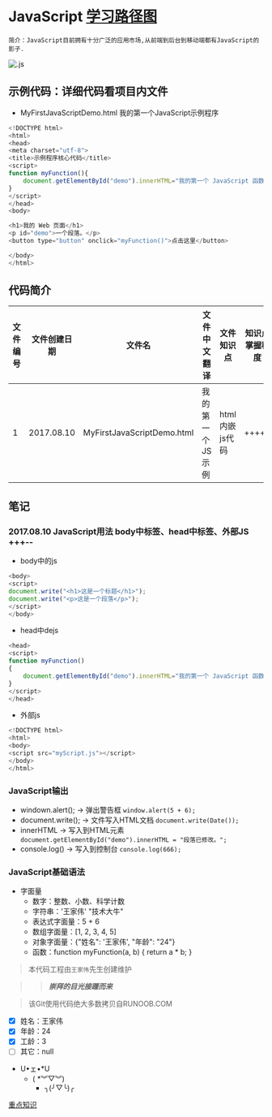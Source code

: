# JavaScript [学习路径图](http://www.runoob.com/js/js-tutorial.html)

	简介：JavaScript目前拥有十分广泛的应用市场,从前端到后台到移动端都有JavaScript的影子.

![.js](https://timgsa.baidu.com/timg?image&quality=80&size=b9999_10000&sec=1502362556655&di=75e8e85c7a65c2ab4c0c449788678409&imgtype=0&src=http%3A%2F%2Fs5.51cto.com%2Fwyfs02%2FM02%2F8C%2FC0%2FwKioL1h3KO2wDLl_AADTxc8C9A8345.jpg "JS炫酷logo")


## 示例代码：详细代码看项目内文件
* MyFirstJavaScriptDemo.html 我的第一个JavaScript示例程序<!DOCTYPE html>
```JavaScript
<!DOCTYPE html>
<html>
<head>
<meta charset="utf-8"> 
<title>示例程序核心代码</title> 
<script>
function myFunction(){
	document.getElementById("demo").innerHTML="我的第一个 JavaScript 函数";
}
</script>
</head>
<body>

<h1>我的 Web 页面</h1>
<p id="demo">一个段落。</p>
<button type="button" onclick="myFunction()">点击这里</button>

</body>
</html>
```

## 代码简介
|文件编号|文件创建日期|文件名|文件中文翻译|文件知识点|知识点掌握程度|
|---|---|---|---|---|----|
|1|2017.08.10|MyFirstJavaScriptDemo.html|我的第一个JS示例|html内嵌js代码|+++++|

## 笔记
### 2017.08.10 JavaScript用法 body中标签、head中标签、外部JS +++--
* body中的js
```JavaScript
<body>
<script>
document.write("<h1>这是一个标题</h1>");
document.write("<p>这是一个段落</p>");
</script>
</body>
```
* head中dejs
```JavaScript
<head>
<script>
function myFunction()
{
    document.getElementById("demo").innerHTML="我的第一个 JavaScript 函数";
}
</script>
</head>
```
* 外部js
```JavaScript
<!DOCTYPE html>
<html>
<body>
<script src="myScript.js"></script>
</body>
</html>
```

### JavaScript输出
* windown.alert(); -> 弹出警告框
``` window.alert(5 + 6); ```
* document.write(); -> 文件写入HTML文档
``` document.write(Date()); ```
* innerHTML -> 写入到HTML元素
``` document.getElementById("demo").innerHTML = "段落已修改。"; ```
* console.log() -> 写入到控制台
``` console.log(666); ```

### JavaScript基础语法
* 字面量  
	* 数字：整数、小数、科学计数
	* 字符串：'王家伟' "技术大牛"
	* 表达式字面量：5 + 6
	* 数组字面量：[1, 2, 3, 4, 5]
	* 对象字面量：{"姓名": '王家伟', "年龄": "24"}
	* 函数：function myFunction(a, b) { return a * b; }

> 本代码工程由`王家伟`先生创建维护

>> ***崇拜的目光接踵而来***

> 该Git使用代码绝大多数拷贝自RUNOOB.COM

- [x] 姓名：王家伟
- [x] 年龄：24 
- [x] 工龄：3
- [ ] 其它：null

* U•ェ•*U
	* ( *︾▽︾)
		* ╮(╯▽╰)╭

[重点知识](#笔记)
